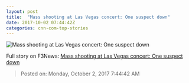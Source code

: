 ```yaml
---
layout: post
title:  "Mass shooting at Las Vegas concert: One suspect down"
date: 2017-10-02 07:44:42Z
categories: cnn-com-top-stories
---
```


![Mass shooting at Las Vegas concert: One suspect down](http://i2.cdn.cnn.com/cnnnext/dam/assets/171002192153-las-vegas-shooting-festival-super-tease.jpg)




Full story on F3News: [Mass shooting at Las Vegas concert: One suspect down](http://www.f3nws.com/n/Ex2SQJ)

> Posted on: Monday, October 2, 2017 7:44:42 AM
